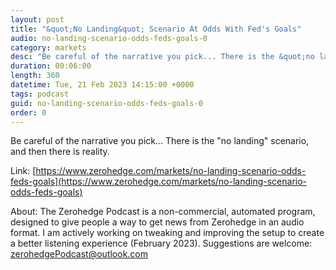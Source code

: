 ```yaml
---
layout: post
title: "&quot;No Landing&quot; Scenario At Odds With Fed's Goals"
audio: no-landing-scenario-odds-feds-goals-0
category: markets
desc: "Be careful of the narrative you pick... There is the &quot;no landing&quot; scenario, and then there is reality."
duration: 00:06:00
length: 360
datetime: Tue, 21 Feb 2023 14:15:00 +0000
tags: podcast
guid: no-landing-scenario-odds-feds-goals-0
order: 0
---
```

Be careful of the narrative you pick... There is the &quot;no landing&quot; scenario, and then there is reality.

Link: [https://www.zerohedge.com/markets/no-landing-scenario-odds-feds-goals](https://www.zerohedge.com/markets/no-landing-scenario-odds-feds-goals)

About: The Zerohedge Podcast is a non-commercial, automated program, designed to give people a way to get news from Zerohedge in an audio format.  I am actively working on tweaking and improving the setup to create a better listening experience (February 2023).  Suggestions are welcome: [zerohedgePodcast@outlook.com](mailto:zerohedgePodcast@outlook.com)
